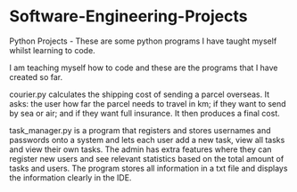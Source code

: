 # Software-Engineering-Projects
Python Projects - These are some python programs I have taught myself whilst learning to code.

I am teaching myself how to code and these are the programs that I have created so far.

courier.py calculates the shipping cost of sending a parcel overseas. It asks: the user how far the parcel needs to travel in km; if they want to send by sea or air; 
and if they want full insurance. It then produces a final cost.

task_manager.py is a program that registers and stores usernames and passwords onto a system and lets each user add a new task, view all tasks and view their own tasks.
The admin has extra features where they can register new users and see relevant statistics based on the total amount of tasks and users.
The program stores all information in a txt file and displays the information clearly in the IDE.
